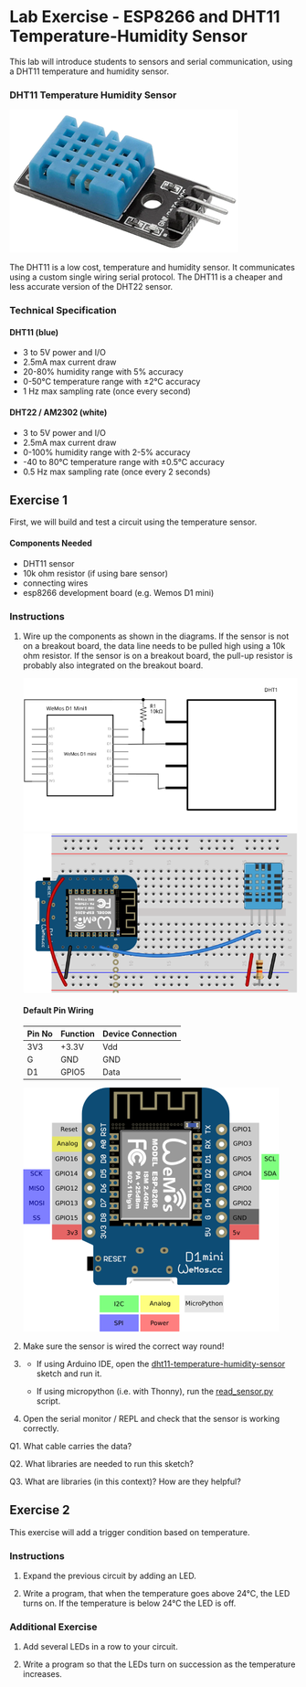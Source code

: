 # Lab Exercise - ESP8266 and DHT11 Temperature-Humidity Sensor

This lab will introduce students to sensors and serial communication, using a DHT11 temperature and humidity sensor.

### DHT11 Temperature Humidity Sensor

![dht11 sensor](assets/DHT11-sensor.png)

The DHT11 is a low cost, temperature and humidity sensor. It communicates using a custom single wiring serial protocol. The DHT11 is a cheaper and less accurate version of the DHT22 sensor.

### Technical Specification

#### DHT11 (blue)

- 3 to 5V power and I/O
- 2.5mA max current draw
- 20-80% humidity range with 5% accuracy
- 0-50°C temperature range with ±2°C accuracy
- 1 Hz max sampling rate (once every second)

#### DHT22 / AM2302 (white)

- 3 to 5V power and I/O
- 2.5mA max current draw
- 0-100% humidity range with 2-5% accuracy
- -40 to 80°C temperature range with ±0.5°C accuracy
- 0.5 Hz max sampling rate (once every 2 seconds)

## Exercise 1

First, we will build and test a circuit using the temperature sensor.

#### Components Needed

* DHT11 sensor
* 10k ohm resistor (if using bare sensor)
* connecting wires
* esp8266 development board (e.g. Wemos D1 mini)

### Instructions

1. Wire up the components as shown in the diagrams. If the sensor is not on a breakout board, the data line needs to be pulled high using a 10k ohm resistor. If the sensor is on a breakout board, the pull-up resistor is probably also integrated on the breakout board.
   
   ![circuit diagram](assets/esp8266-dht11-sensor-circuit-diagram_schem.svg)
   <br />
   ![breadboard diagram](assets/esp8266-dht11-sensor-circuit-diagram_bb.svg)

   #### Default Pin Wiring

    | Pin No | Function | Device Connection |
    | --- | --- | --- |
    | 3V3 | +3.3V | Vdd |
    | G | GND | GND |
    | D1 | GPIO5 | Data |

   ![pinout](assets/wemos-d1-mini-pinout.png)

2. Make sure the sensor is wired the correct way round!

3. - If using Arduino IDE, open the [dht11-temperature-humidity-sensor](arduino/dht11-temperature-humidity-sensor/dht11-temperature-humidity-sensor.ino) sketch and run it.

   - If using micropython (i.e. with Thonny), run the [read_sensor.py](micropython/read_sensor.py) script.

4. Open the serial monitor / REPL and check that the sensor is working correctly.

Q1. What cable carries the data?

Q2. What libraries are needed to run this sketch?

Q3. What are libraries (in this context)? How are they helpful?

## Exercise 2

This exercise will add a trigger condition based on temperature.

### Instructions

1. Expand the previous circuit by adding an LED.

2. Write a program, that when the temperature goes above 24°C, the LED turns on. If the temperature is below 24°C the LED is off.

### Additional Exercise

1. Add several LEDs in a row to your circuit.

2. Write a program so that the LEDs turn on succession as the temperature increases.
